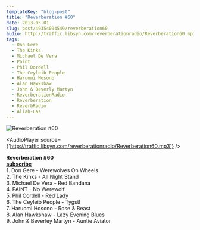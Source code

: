 ```yaml
---
templateKey: "blog-post"
title: "Reverberation #60"
date: 2013-05-01
slug: post/49354094549/reverberation60
audio: http://traffic.libsyn.com/reverberationradio/Reverberation60.mp3
tags:
  - Don Gere
  - The Kinks
  - Michael De Vera
  - Paint
  - Phil Dordell
  - The Ceyleib People
  - Haruomi Hosono
  - Alan Hawkshaw
  - John & Beverly Martyn
  - ReverberationRadio
  - Reverberation
  - ReverbRadio
  - Allah-Las
---
```


![Reverberation #60](../images/fbf4e737c73b6cb018fdf560955c5fb147746479829ec58d6908cb840a7f5eab.jpg)

<AudioPlayer source={'http://traffic.libsyn.com/reverberationradio/Reverberation60.mp3'} />

<p><strong>Reverberation #60<br /></strong><strong><a href="https://itunes.apple.com/us/podcast/reverberation-radio/id520739212?ign-mpt=uo%3D4" title="subscribe" target="_blank">subscribe</a></strong><br />1. Don Gere - Werewolves On Wheels<br />2. The Kinks - All Night Stand<br />3. Michael De Vera - Red Bandana<br />4. PAINT - No Werewolf<br />5. Phil Cordell - Red Lady<br />6. The Ceyleib People - Tygstl<br />7. Haruomi Hosono - Rose &amp; Beast<br />8. Alan Hawkshaw - Lazy Evening Blues<br />9. John &amp; Beverley Martyn - Auntie Aviator</p>
